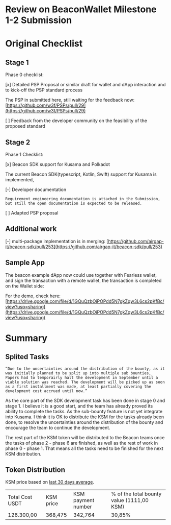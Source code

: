 # Review on BeaconWallet Milestone 1-2 Submission


# Original Checklist


## Stage 1 

Phase 0 checklist:

[x] Detailed PSP Proposal or similar draft for wallet and dApp interaction and to kick-off the PSP standard process

The PSP in submitted here, still waiting for the feedback now: [https://github.com/w3f/PSPs/pull/29](https://github.com/w3f/PSPs/pull/29)

[ ] Feedback from the developer community on the feasibility of the proposed standard


## Stage 2 

Phase 1 Checklist:

[x] Beacon SDK support for Kusama and Polkadot

The current Beacon SDK(typescript, Kotlin, Swift) support for Kusama is implemented, 

[-] Developer documentation

	Requirement engineering documentation is attached in the Submission, but still the open documentation is expected to be released.

[ ] Adapted PSP proposal


## Additional work

[-] multi-package implementation is in merging: [https://github.com/airgap-it/beacon-sdk/pull/253](https://github.com/airgap-it/beacon-sdk/pull/253)


## Sample App

The beacon example dApp now could use together with Fearless wallet, and sign the transaction with a remote wallet, the transaction is completed on the Wallet side:

For the demo, check here: [https://drive.google.com/file/d/1GQuQzbOiPOPdd5N7gkZqw3L6cs2pKfBc/view?usp=sharing](https://drive.google.com/file/d/1GQuQzbOiPOPdd5N7gkZqw3L6cs2pKfBc/view?usp=sharing)


# Summary


## Splited Tasks


    “Due to the uncertainties around the distribution of the bounty, as it was initially planned to be split up into multiple sub bounties, Papers had to temporairly halt the development in September until a viable solution was reached. The development will be picked up as soon as a first installment was made, at least partially covering the development cost accrued until now.”

As the core part of the SDK development task has been done in stage 0 and stage 1. I believe it is a good start, and the team has already proved its ability to complete the tasks. As the sub-bounty feature is not yet integrate into Kusama. I think it is OK to distribute the KSM for the tasks already been done, to resolve the uncertainties around the distribution of the bounty and encourage the team to continue the development.

The rest part of the KSM token will be distributed to the Beacon teams once the tasks of phase 2 - phase 6 are finished, as well as the rest of work in phase 0 - phase 1. That means all the tasks need to be finished for the next KSM distribution.


## Token Distribution

KSM price based on [last 30 days average](https://docs.google.com/spreadsheets/d/15-nY95I_AeoIWr-BMk2j3CqM9ELkg3YU5EKjMz87bZ4/edit#gid=0).

<table>
  <tr>
   <td>Total Cost USDT
   </td>
   <td>KSM price
   </td>
   <td>KSM payment number
   </td>
   <td>% of the total bounty value (1111,00 KSM)
   </td>
  </tr>
  <tr>
   <td>126.300,00
   </td>
   <td>368,475
   </td>
   <td>342,764
   </td>
   <td>30,85%
   </td>
  </tr>
</table>

